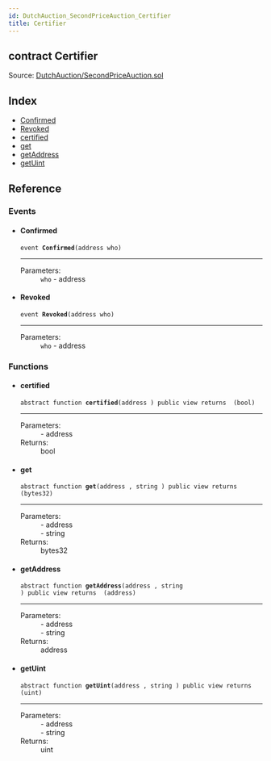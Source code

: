```yaml
---
id: DutchAuction_SecondPriceAuction_Certifier
title: Certifier
---
```


<div class="contract-doc"><div class="contract"><h2 class="contract-header"><span class="contract-kind">contract</span> Certifier</h2><div class="source">Source: <a href="https://github.com/WOM-Protocol/WOM-Ethe/blob/v1.0.0/contracts/DutchAuction/SecondPriceAuction.sol" target="_blank">DutchAuction/SecondPriceAuction.sol</a></div></div><div class="index"><h2>Index</h2><ul><li><a href="DutchAuction_SecondPriceAuction_Certifier.html#Confirmed">Confirmed</a></li><li><a href="DutchAuction_SecondPriceAuction_Certifier.html#Revoked">Revoked</a></li><li><a href="DutchAuction_SecondPriceAuction_Certifier.html#certified">certified</a></li><li><a href="DutchAuction_SecondPriceAuction_Certifier.html#get">get</a></li><li><a href="DutchAuction_SecondPriceAuction_Certifier.html#getAddress">getAddress</a></li><li><a href="DutchAuction_SecondPriceAuction_Certifier.html#getUint">getUint</a></li></ul></div><div class="reference"><h2>Reference</h2><div class="events"><h3>Events</h3><ul><li><div class="item event"><span id="Confirmed" class="anchor-marker"></span><h4 class="name">Confirmed</h4><div class="body"><code class="signature">event <strong>Confirmed</strong><span>(address who) </span></code><hr/><dl><dt><span class="label-parameters">Parameters:</span></dt><dd><div><code>who</code> - address</div></dd></dl></div></div></li><li><div class="item event"><span id="Revoked" class="anchor-marker"></span><h4 class="name">Revoked</h4><div class="body"><code class="signature">event <strong>Revoked</strong><span>(address who) </span></code><hr/><dl><dt><span class="label-parameters">Parameters:</span></dt><dd><div><code>who</code> - address</div></dd></dl></div></div></li></ul></div><div class="functions"><h3>Functions</h3><ul><li><div class="item function"><span id="certified" class="anchor-marker"></span><h4 class="name">certified</h4><div class="body"><code class="signature"><span>abstract </span>function <strong>certified</strong><span>(address ) </span><span>public </span><span>view </span><span>returns  (bool) </span></code><hr/><dl><dt><span class="label-parameters">Parameters:</span></dt><dd><div><code></code> - address</div></dd><dt><span class="label-return">Returns:</span></dt><dd>bool</dd></dl></div></div></li><li><div class="item function"><span id="get" class="anchor-marker"></span><h4 class="name">get</h4><div class="body"><code class="signature"><span>abstract </span>function <strong>get</strong><span>(address , string ) </span><span>public </span><span>view </span><span>returns  (bytes32) </span></code><hr/><dl><dt><span class="label-parameters">Parameters:</span></dt><dd><div><code></code> - address</div><div><code></code> - string</div></dd><dt><span class="label-return">Returns:</span></dt><dd>bytes32</dd></dl></div></div></li><li><div class="item function"><span id="getAddress" class="anchor-marker"></span><h4 class="name">getAddress</h4><div class="body"><code class="signature"><span>abstract </span>function <strong>getAddress</strong><span>(address , string ) </span><span>public </span><span>view </span><span>returns  (address) </span></code><hr/><dl><dt><span class="label-parameters">Parameters:</span></dt><dd><div><code></code> - address</div><div><code></code> - string</div></dd><dt><span class="label-return">Returns:</span></dt><dd>address</dd></dl></div></div></li><li><div class="item function"><span id="getUint" class="anchor-marker"></span><h4 class="name">getUint</h4><div class="body"><code class="signature"><span>abstract </span>function <strong>getUint</strong><span>(address , string ) </span><span>public </span><span>view </span><span>returns  (uint) </span></code><hr/><dl><dt><span class="label-parameters">Parameters:</span></dt><dd><div><code></code> - address</div><div><code></code> - string</div></dd><dt><span class="label-return">Returns:</span></dt><dd>uint</dd></dl></div></div></li></ul></div></div></div>
